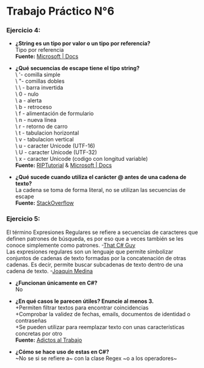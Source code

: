 # Trabajo Práctico N°6
### Ejercicio 4:
* **¿String es un tipo por valor o un tipo por referencia?**   
Tipo por referencia   
**Fuente:** [Microsoft | Docs](https://docs.microsoft.com/es-es/dotnet/csharp/language-reference/builtin-types/reference-types#the-string-type)

* **¿Qué secuencias de escape tiene el tipo string?**   
\ '- comilla simple    
\ "- comillas dobles   
\ \ - barra invertida    
\ 0 - nulo   
\ a - alerta   
\ b - retroceso    
\ f - alimentación de formulario   
\ n - nueva línea    
\ r - retorno de carro   
\ t - tabulacion horizontal   
\ v - tabulacion vertical   
\ u - caracter Unicode (UTF-16)    
\ U - caracter Unicode (UTF-32)   
\ x - caracter Unicode (codigo con longitud variable)    
**Fuente:** [RIPTutorial](https://riptutorial.com/es/csharp/topic/39/secuencias-de-escape-de-cadena) & [Microsoft | Docs](https://docs.microsoft.com/en-us/dotnet/csharp/programming-guide/strings/#string-escape-sequences)

* **¿Qué sucede cuando utiliza el carácter @ antes de una cadena de texto?**    
La cadena se toma de forma literal, no se utilizan las secuencias de escape   
**Fuente:** [StackOverflow](https://stackoverflow.com/questions/4879152/c-sharp-before-a-string/4879186)

### Ejercicio 5:    
El término Expresiones Regulares se refiere a secuencias de caracteres que definen patrones de búsqueda, es por eso que a veces también se les conoce simplemente como patrones. -[That C# Guy](https://thatcsharpguy.com/posts/expresiones-regulares/)   
Las expresiones regulares son un lenguaje que permite simbolizar conjuntos de cadenas de texto
formadas por la concatenación de otras cadenas. Es decir, permite buscar subcadenas de texto
dentro de una cadena de texto. -[Joaquin Medina](http://joaquin.medina.name/web2008/documentos/informatica/lenguajes/puntoNET/System/Text/Regex/C_Sharp_ExpresionesRegulares.pdf)   

* **¿Funcionan únicamente en C#?**    
No    

* **¿En qué casos le parecen útiles? Enuncie al menos 3.**    
+Permiten filtrar textos para encontrar coincidencias   
+Comprobar la validez de fechas, emails, documentos de identidad o contraseñas    
+Se pueden utilizar para reemplazar texto con unas características concretas por otro   
**Fuente:** [Adictos al Trabajo](https://www.adictosaltrabajo.com/2015/01/29/regexsam/)   

* **¿Cómo se hace uso de estas en C#?**   
~No se si se refiere a~ con la clase Regex ~o a los operadores~
